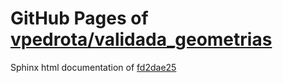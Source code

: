 GitHub Pages of [vpedrota/validada_geometrias](https://github.com/vpedrota/validada_geometrias.git)
===
Sphinx html documentation of [fd2dae25](https://github.com/vpedrota/validada_geometrias/tree/fd2dae255c893f049748b793647ad1c1510a48be)
